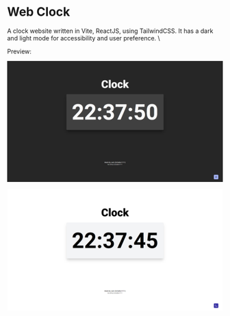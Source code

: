 # Web Clock

A clock website written in Vite, ReactJS, using TailwindCSS. It has a dark and light mode for accessibility and user preference. \

Preview:

![Dark Mode Preview](https://github.com/Schatten1711/Web-Clock/blob/main/src/assets/readme-assets/dark-mode.png)

![Light Mode Preview](https://github.com/Schatten1711/Web-Clock/blob/main/src/assets/readme-assets/light-mode.png)
